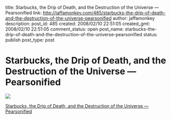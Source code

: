 title: Starbucks, the Drip of Death, and the Destruction of the Universe — Pearsonified
link: http://jaffamonkey.com/485/starbucks-the-drip-of-death-and-the-destruction-of-the-universe-pearsonified
author: jaffamonkey
description: 
post_id: 485
created: 2008/02/10 22:51:05
created_gmt: 2008/02/10 22:51:05
comment_status: open
post_name: starbucks-the-drip-of-death-and-the-destruction-of-the-universe-pearsonified
status: publish
post_type: post

# Starbucks, the Drip of Death, and the Destruction of the Universe — Pearsonified

![](http://www.pearsonified.com/images/entries/cup_1.jpg)  
  
[Starbucks, the Drip of Death, and the Destruction of the Universe — Pearsonified](http://www.pearsonified.com/2005/11/starbucks_the_drip_of_death_an.php)